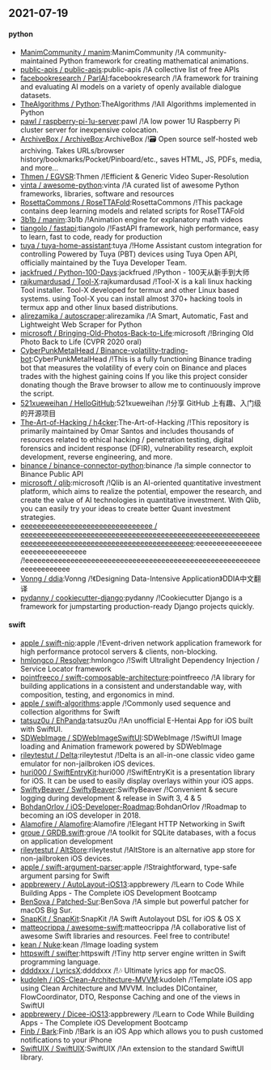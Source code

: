 ## 2021-07-19

#### python
* [ManimCommunity / manim](https://github.com/ManimCommunity/manim):ManimCommunity /!A community-maintained Python framework for creating mathematical animations.
* [public-apis / public-apis](https://github.com/public-apis/public-apis):public-apis /!A collective list of free APIs
* [facebookresearch / ParlAI](https://github.com/facebookresearch/ParlAI):facebookresearch /!A framework for training and evaluating AI models on a variety of openly available dialogue datasets.
* [TheAlgorithms / Python](https://github.com/TheAlgorithms/Python):TheAlgorithms /!All Algorithms implemented in Python
* [pawl / raspberry-pi-1u-server](https://github.com/pawl/raspberry-pi-1u-server):pawl /!A low power 1U Raspberry Pi cluster server for inexpensive colocation.
* [ArchiveBox / ArchiveBox](https://github.com/ArchiveBox/ArchiveBox):ArchiveBox /!🗃
Open source self-hosted web archiving. Takes URLs/browser history/bookmarks/Pocket/Pinboard/etc., saves HTML, JS, PDFs, media, and more...
* [Thmen / EGVSR](https://github.com/Thmen/EGVSR):Thmen /!Efficient & Generic Video Super-Resolution
* [vinta / awesome-python](https://github.com/vinta/awesome-python):vinta /!A curated list of awesome Python frameworks, libraries, software and resources
* [RosettaCommons / RoseTTAFold](https://github.com/RosettaCommons/RoseTTAFold):RosettaCommons /!This package contains deep learning models and related scripts for RoseTTAFold
* [3b1b / manim](https://github.com/3b1b/manim):3b1b /!Animation engine for explanatory math videos
* [tiangolo / fastapi](https://github.com/tiangolo/fastapi):tiangolo /!FastAPI framework, high performance, easy to learn, fast to code, ready for production
* [tuya / tuya-home-assistant](https://github.com/tuya/tuya-home-assistant):tuya /!Home Assistant custom integration for controlling Powered by Tuya (PBT) devices using Tuya Open API, officially maintained by the Tuya Developer Team.
* [jackfrued / Python-100-Days](https://github.com/jackfrued/Python-100-Days):jackfrued /!Python - 100天从新手到大师
* [rajkumardusad / Tool-X](https://github.com/rajkumardusad/Tool-X):rajkumardusad /!Tool-X is a kali linux hacking Tool installer. Tool-X developed for termux and other Linux based systems. using Tool-X you can install almost 370+ hacking tools in termux app and other linux based distributions.
* [alirezamika / autoscraper](https://github.com/alirezamika/autoscraper):alirezamika /!A Smart, Automatic, Fast and Lightweight Web Scraper for Python
* [microsoft / Bringing-Old-Photos-Back-to-Life](https://github.com/microsoft/Bringing-Old-Photos-Back-to-Life):microsoft /!Bringing Old Photo Back to Life (CVPR 2020 oral)
* [CyberPunkMetalHead / Binance-volatility-trading-bot](https://github.com/CyberPunkMetalHead/Binance-volatility-trading-bot):CyberPunkMetalHead /!This is a fully functioning Binance trading bot that measures the volatility of every coin on Binance and places trades with the highest gaining coins If you like this project consider donating though the Brave browser to allow me to continuously improve the script.
* [521xueweihan / HelloGitHub](https://github.com/521xueweihan/HelloGitHub):521xueweihan /!分享 GitHub 上有趣、入门级的开源项目
* [The-Art-of-Hacking / h4cker](https://github.com/The-Art-of-Hacking/h4cker):The-Art-of-Hacking /!This repository is primarily maintained by Omar Santos and includes thousands of resources related to ethical hacking / penetration testing, digital forensics and incident response (DFIR), vulnerability research, exploit development, reverse engineering, and more.
* [binance / binance-connector-python](https://github.com/binance/binance-connector-python):binance /!a simple connector to Binance Public API
* [microsoft / qlib](https://github.com/microsoft/qlib):microsoft /!Qlib is an AI-oriented quantitative investment platform, which aims to realize the potential, empower the research, and create the value of AI technologies in quantitative investment. With Qlib, you can easily try your ideas to create better Quant investment strategies.
* [eeeeeeeeeeeeeeeeeeeeeeeeeeeeeeee / eeeeeeeeeeeeeeeeeeeeeeeeeeeeeeeeeeeeeeeeeeeeeeeeeeeeeeeeeeeeeeeeeeeeeeeeeeeeeeeeeeeeeeeeeeeeeeeeeeee](https://github.com/eeeeeeeeeeeeeeeeeeeeeeeeeeeeeeee/eeeeeeeeeeeeeeeeeeeeeeeeeeeeeeeeeeeeeeeeeeeeeeeeeeeeeeeeeeeeeeeeeeeeeeeeeeeeeeeeeeeeeeeeeeeeeeeeeeee):eeeeeeeeeeeeeeeeeeeeeeeeeeeeeeee /!eeeeeeeeeeeeeeeeeeeeeeeeeeeeeeeeeeeeeeeeeeeeeeeeeeeeeeeeeeeeeeeeeeeee
* [Vonng / ddia](https://github.com/Vonng/ddia):Vonng /!《Designing Data-Intensive Application》DDIA中文翻译
* [pydanny / cookiecutter-django](https://github.com/pydanny/cookiecutter-django):pydanny /!Cookiecutter Django is a framework for jumpstarting production-ready Django projects quickly.

#### swift
* [apple / swift-nio](https://github.com/apple/swift-nio):apple /!Event-driven network application framework for high performance protocol servers & clients, non-blocking.
* [hmlongco / Resolver](https://github.com/hmlongco/Resolver):hmlongco /!Swift Ultralight Dependency Injection / Service Locator framework
* [pointfreeco / swift-composable-architecture](https://github.com/pointfreeco/swift-composable-architecture):pointfreeco /!A library for building applications in a consistent and understandable way, with composition, testing, and ergonomics in mind.
* [apple / swift-algorithms](https://github.com/apple/swift-algorithms):apple /!Commonly used sequence and collection algorithms for Swift
* [tatsuz0u / EhPanda](https://github.com/tatsuz0u/EhPanda):tatsuz0u /!An unofficial E-Hentai App for iOS built with SwiftUI.
* [SDWebImage / SDWebImageSwiftUI](https://github.com/SDWebImage/SDWebImageSwiftUI):SDWebImage /!SwiftUI Image loading and Animation framework powered by SDWebImage
* [rileytestut / Delta](https://github.com/rileytestut/Delta):rileytestut /!Delta is an all-in-one classic video game emulator for non-jailbroken iOS devices.
* [huri000 / SwiftEntryKit](https://github.com/huri000/SwiftEntryKit):huri000 /!SwiftEntryKit is a presentation library for iOS. It can be used to easily display overlays within your iOS apps.
* [SwiftyBeaver / SwiftyBeaver](https://github.com/SwiftyBeaver/SwiftyBeaver):SwiftyBeaver /!Convenient & secure logging during development & release in Swift 3, 4 & 5
* [BohdanOrlov / iOS-Developer-Roadmap](https://github.com/BohdanOrlov/iOS-Developer-Roadmap):BohdanOrlov /!Roadmap to becoming an iOS developer in 2018.
* [Alamofire / Alamofire](https://github.com/Alamofire/Alamofire):Alamofire /!Elegant HTTP Networking in Swift
* [groue / GRDB.swift](https://github.com/groue/GRDB.swift):groue /!A toolkit for SQLite databases, with a focus on application development
* [rileytestut / AltStore](https://github.com/rileytestut/AltStore):rileytestut /!AltStore is an alternative app store for non-jailbroken iOS devices.
* [apple / swift-argument-parser](https://github.com/apple/swift-argument-parser):apple /!Straightforward, type-safe argument parsing for Swift
* [appbrewery / AutoLayout-iOS13](https://github.com/appbrewery/AutoLayout-iOS13):appbrewery /!Learn to Code While Building Apps - The Complete iOS Development Bootcamp
* [BenSova / Patched-Sur](https://github.com/BenSova/Patched-Sur):BenSova /!A simple but powerful patcher for macOS Big Sur.
* [SnapKit / SnapKit](https://github.com/SnapKit/SnapKit):SnapKit /!A Swift Autolayout DSL for iOS & OS X
* [matteocrippa / awesome-swift](https://github.com/matteocrippa/awesome-swift):matteocrippa /!A collaborative list of awesome Swift libraries and resources. Feel free to contribute!
* [kean / Nuke](https://github.com/kean/Nuke):kean /!Image loading system
* [httpswift / swifter](https://github.com/httpswift/swifter):httpswift /!Tiny http server engine written in Swift programming language.
* [ddddxxx / LyricsX](https://github.com/ddddxxx/LyricsX):ddddxxx /!🎶
Ultimate lyrics app for macOS.
* [kudoleh / iOS-Clean-Architecture-MVVM](https://github.com/kudoleh/iOS-Clean-Architecture-MVVM):kudoleh /!Template iOS app using Clean Architecture and MVVM. Includes DIContainer, FlowCoordinator, DTO, Response Caching and one of the views in SwiftUI
* [appbrewery / Dicee-iOS13](https://github.com/appbrewery/Dicee-iOS13):appbrewery /!Learn to Code While Building Apps - The Complete iOS Development Bootcamp
* [Finb / Bark](https://github.com/Finb/Bark):Finb /!Bark is an iOS App which allows you to push customed notifications to your iPhone
* [SwiftUIX / SwiftUIX](https://github.com/SwiftUIX/SwiftUIX):SwiftUIX /!An extension to the standard SwiftUI library.
